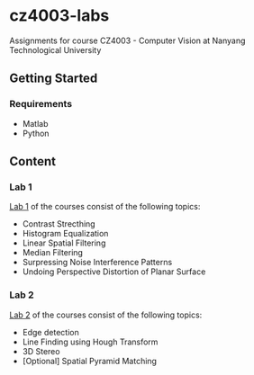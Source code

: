 # cz4003-labs

Assignments for course CZ4003 - Computer Vision at Nanyang Technological University

## Getting Started

### Requirements

- Matlab
- Python

## Content

### Lab 1

[Lab 1](lab1) of the courses consist of the following topics:

- Contrast Strecthing
- Histogram Equalization
- Linear Spatial Filtering
- Median Filtering
- Surpressing Noise Interference Patterns
- Undoing Perspective Distortion of Planar Surface

### Lab 2

[Lab 2](lab2) of the courses consist of the following topics:

- Edge detection
- Line Finding using Hough Transform
- 3D Stereo
- [Optional] Spatial Pyramid Matching
